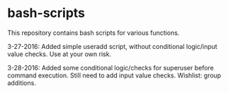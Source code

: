 # bash-scripts

This repository contains bash scripts for various functions.

3-27-2016: Added simple useradd script, without conditional logic/input value checks. Use at your own risk.

3-28-2016: Added some conditional logic/checks for superuser before command execution.
	Still need to add input value checks.
	Wishlist: group additions.
